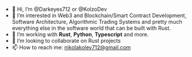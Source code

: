 - 👋 Hi, I’m @Darkeyes712 or @KolzoDev
- 👀 I’m interested in Web3 and Blockchain/Smart Contract Development, Software Architecture, Algorithmic Trading Systems and pretty much everything else in the software world that can be built with Rust.
- 🌱 I’m working with **Rust**, **Python**, **Typescript** and more.
- 💞️ I’m looking to collaborate on Rust projects
- 📫 How to reach me: nikolakolev712@gmail.com

<!---
Darkeyes712/Darkeyes712 is a ✨ special ✨ repository because its `README.md` (this file) appears on your GitHub profile.
You can click the Preview link to take a look at your changes.
--->
